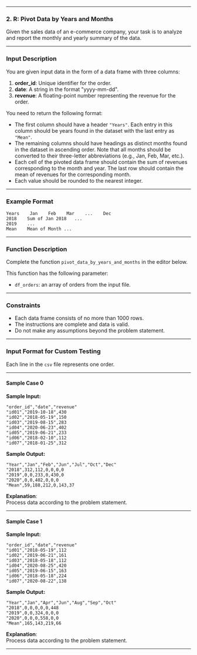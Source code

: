 
---

### **2. R: Pivot Data by Years and Months**

Given the sales data of an e-commerce company, your task is to analyze and report the monthly and yearly summary of the data.

---

### **Input Description**
You are given input data in the form of a data frame with three columns:
1. **order_id**: Unique identifier for the order.
2. **date**: A string in the format "yyyy-mm-dd".
3. **revenue**: A floating-point number representing the revenue for the order.

You need to return the following format:
- The first column should have a header `"Years"`. Each entry in this column should be years found in the dataset with the last entry as `"Mean"`.
- The remaining columns should have headings as distinct months found in the dataset in ascending order. Note that all months should be converted to their three-letter abbreviations (e.g., Jan, Feb, Mar, etc.).
- Each cell of the pivoted data frame should contain the sum of revenues corresponding to the month and year. The last row should contain the mean of revenues for the corresponding month.
- Each value should be rounded to the nearest integer.

---

### **Example Format**
```plaintext
Years    Jan    Feb    Mar    ...    Dec
2018    Sum of Jan 2018   ...   
2019    ...
Mean    Mean of Month ...
```

---

### **Function Description**
Complete the function `pivot_data_by_years_and_months` in the editor below.

This function has the following parameter:
- `df_orders`: an array of orders from the input file.

---

### **Constraints**
- Each data frame consists of no more than 1000 rows.
- The instructions are complete and data is valid.
- Do not make any assumptions beyond the problem statement.

---

### **Input Format for Custom Testing**
Each line in the `csv` file represents one order.

---

#### **Sample Case 0**

**Sample Input:**
```csv
"order_id","date","revenue"
"id01","2019-10-18",430
"id02","2018-05-19",150
"id03","2019-08-15",283
"id04","2020-06-23",402
"id05","2019-06-21",233
"id06","2018-02-10",112
"id07","2018-01-25",312
```

**Sample Output:**
```plaintext
"Year","Jan","Feb","Jun","Jul","Oct","Dec"
"2018",312,112,0,0,0,0
"2019",0,0,233,0,430,0
"2020",0,0,402,0,0,0
"Mean",59,188,212,0,143,37
```

**Explanation**:  
Process data according to the problem statement.

---

#### **Sample Case 1**

**Sample Input:**
```csv
"order_id","date","revenue"
"id01","2018-05-19",112
"id02","2019-06-21",161
"id03","2018-05-18",112
"id04","2020-08-25",420
"id05","2019-06-15",163
"id06","2018-05-18",224
"id07","2020-08-22",138
```

**Sample Output:**
```plaintext
"Year","Jan","Apr","Jun","Aug","Sep","Oct"
"2018",0,0,0,0,0,448
"2019",0,0,324,0,0,0
"2020",0,0,0,558,0,0
"Mean",165,143,219,66
```

**Explanation**:  
Process data according to the problem statement.

--- 


